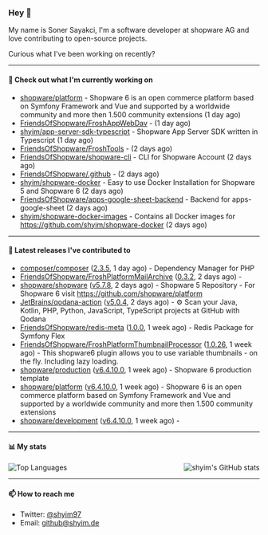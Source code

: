 ### Hey 👋

My name is Soner Sayakci, I'm a software developer at shopware AG and love contributing to open-source projects.

Curious what I've been working on recently?

---

#### 👷 Check out what I'm currently working on

- [shopware/platform](https://github.com/shopware/platform) - Shopware 6 is an open commerce platform based on Symfony Framework and Vue and supported by a worldwide community and more then 1.500 community extensions (1 day ago)
- [FriendsOfShopware/FroshAppWebDav](https://github.com/FriendsOfShopware/FroshAppWebDav) -  (1 day ago)
- [shyim/app-server-sdk-typescript](https://github.com/shyim/app-server-sdk-typescript) - Shopware App Server SDK written in Typescript (1 day ago)
- [FriendsOfShopware/FroshTools](https://github.com/FriendsOfShopware/FroshTools) -  (2 days ago)
- [FriendsOfShopware/shopware-cli](https://github.com/FriendsOfShopware/shopware-cli) - CLI for Shopware Account (2 days ago)
- [FriendsOfShopware/.github](https://github.com/FriendsOfShopware/.github) -  (2 days ago)
- [shyim/shopware-docker](https://github.com/shyim/shopware-docker) - Easy to use Docker Installation for Shopware 5 and Shopware 6 (2 days ago)
- [FriendsOfShopware/apps-google-sheet-backend](https://github.com/FriendsOfShopware/apps-google-sheet-backend) - Backend for apps-google-sheet (2 days ago)
- [shyim/shopware-docker-images](https://github.com/shyim/shopware-docker-images) - Contains all Docker images for https://github.com/shyim/shopware-docker (2 days ago)

---

#### 🔭 Latest releases I've contributed to

- [composer/composer](https://github.com/composer/composer) ([2.3.5](https://github.com/composer/composer/releases/tag/2.3.5), 1 day ago) - Dependency Manager for PHP
- [FriendsOfShopware/FroshPlatformMailArchive](https://github.com/FriendsOfShopware/FroshPlatformMailArchive) ([0.3.2](https://github.com/FriendsOfShopware/FroshPlatformMailArchive/releases/tag/0.3.2), 2 days ago) - 
- [shopware/shopware](https://github.com/shopware/shopware) ([v5.7.8](https://github.com/shopware/shopware/releases/tag/v5.7.8), 2 days ago) - Shopware 5 Repository - For Shopware 6 visit https://github.com/shopware/platform
- [JetBrains/qodana-action](https://github.com/JetBrains/qodana-action) ([v5.0.4](https://github.com/JetBrains/qodana-action/releases/tag/v5.0.4), 2 days ago) - ⚙️ Scan your Java, Kotlin, PHP, Python, JavaScript, TypeScript projects at GitHub with Qodana
- [FriendsOfShopware/redis-meta](https://github.com/FriendsOfShopware/redis-meta) ([1.0.0](https://github.com/FriendsOfShopware/redis-meta/releases/tag/1.0.0), 1 week ago) - Redis Package for Symfony Flex
- [FriendsOfShopware/FroshPlatformThumbnailProcessor](https://github.com/FriendsOfShopware/FroshPlatformThumbnailProcessor) ([1.0.26](https://github.com/FriendsOfShopware/FroshPlatformThumbnailProcessor/releases/tag/1.0.26), 1 week ago) - This shopware6 plugin allows you to use variable thumbnails - on the fly. Including lazy loading.
- [shopware/production](https://github.com/shopware/production) ([v6.4.10.0](https://github.com/shopware/production/releases/tag/v6.4.10.0), 1 week ago) - Shopware 6 production template
- [shopware/platform](https://github.com/shopware/platform) ([v6.4.10.0](https://github.com/shopware/platform/releases/tag/v6.4.10.0), 1 week ago) - Shopware 6 is an open commerce platform based on Symfony Framework and Vue and supported by a worldwide community and more then 1.500 community extensions
- [shopware/development](https://github.com/shopware/development) ([v6.4.10.0](https://github.com/shopware/development/releases/tag/v6.4.10.0), 1 week ago) - 

---

#### 📊 My stats

<img align="right" alt="shyim's GitHub stats" src="https://github-readme-stats.vercel.app/api?username=shyim&count_private=1&show_icons=true&" />

![Top Languages](https://github-readme-stats.vercel.app/api/top-langs/?username=shyim)

---

#### 📫 How to reach me

- Twitter: [@shyim97](https://twitter.com/shyim97)
- Email: [github@shyim.de](mailto://github@shyim.de)
